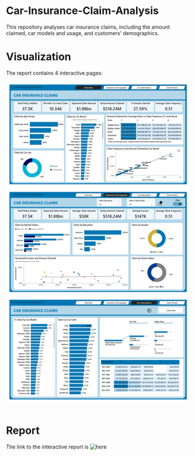 # Car-Insurance-Claim-Analysis
This repository analyses car insurance claims, including the amount claimed, car models and usage, and customers' demographics.

# Visualization
The report contains 4 interactive pages:

![](https://github.com/Ratafar22/Car-Insurance-Claim-Analysis/blob/main/Car%20Insurance%20Claim_page-0001.jpg)
![](https://github.com/Ratafar22/Car-Insurance-Claim-Analysis/blob/main/Car%20Insurance%20Claim_page-0002.jpg)
![](https://github.com/Ratafar22/Car-Insurance-Claim-Analysis/blob/main/Car%20Insurance%20Claim_page-0003.jpg)
![]()

# Report
The link to the interactive report is ![here](https://app.powerbi.com/view?r=eyJrIjoiN2MxNWNlNDYtMjBjOS00MGQ3LWJjM2UtOWUwZWZiMTg5MjUxIiwidCI6IjExODg4MzNmLTRiMTktNDYzYS04OThmLWM2ODMxNmRjOTQ1NiJ9)

